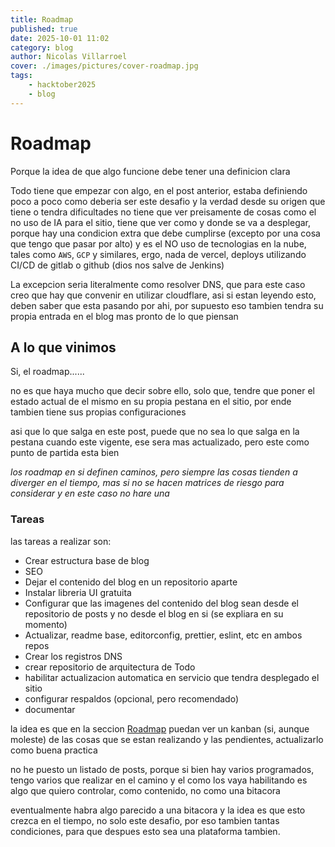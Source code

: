 ```yaml
---
title: Roadmap
published: true
date: 2025-10-01 11:02
category: blog
author: Nicolas Villarroel
cover: ./images/pictures/cover-roadmap.jpg
tags:
    - hacktober2025
    - blog
---
```

# Roadmap 

Porque la idea de que algo funcione debe tener una definicion clara

<!---more-->

Todo tiene que empezar con algo, en el post anterior, estaba definiendo poco a poco como deberia ser este desafio y la verdad desde su origen que tiene o tendra dificultades
no tiene que ver preisamente de cosas como el no uso de IA para el sitio, tiene que ver como y donde se va a desplegar, porque hay una condicion extra que debe cumplirse (excepto por una cosa que tengo que pasar por alto)
y es el NO uso de tecnologias en la nube, tales como `AWS`, `GCP` y similares, ergo, nada de vercel, deploys utilizando CI/CD de gitlab o github (dios nos salve de Jenkins)

La excepcion seria literalmente como resolver DNS, que para este caso creo que hay que convenir en utilizar cloudflare, asi si estan leyendo esto, deben saber que esta pasando por ahi,
por supuesto eso tambien tendra su propia entrada en el blog mas pronto de lo que piensan

## A lo que vinimos

Si, el roadmap......

no es que haya mucho que decir sobre ello, solo que, tendre que poner el estado actual de el mismo en su propia pestana en el sitio, por ende tambien tiene sus propias configuraciones


asi que lo que salga en este post, puede que no sea lo que salga en la pestana cuando este vigente, ese sera mas actualizado, pero este como punto de partida esta bien


_los roadmap en si definen caminos, pero siempre las cosas tienden a diverger en el tiempo, mas si no se hacen matrices de riesgo para considerar y en este caso no hare una_


### Tareas

las tareas a realizar son:

- Crear estructura base de blog
- SEO
- Dejar el contenido del blog en un repositorio aparte
- Instalar libreria UI gratuita
- Configurar que las imagenes del contenido del blog sean desde el repositorio de posts y no desde el blog en si (se expliara en su momento)
- Actualizar, readme base, editorconfig, prettier, eslint, etc en ambos repos 
- Crear los registros DNS
- crear repositorio de arquitectura de Todo
- habilitar actualizacion automatica en servicio que tendra desplegado el sitio
- configurar respaldos (opcional, pero recomendado)
- documentar

la idea es que en la seccion [Roadmap](/roadmap) puedan ver un kanban (si, aunque moleste) de las cosas que se estan realizando y las pendientes, actualizarlo como buena practica

no he puesto un listado de posts, porque si bien hay varios programados, tengo varios que realizar en el camino y el como los vaya habilitando es algo que quiero controlar, como contenido, no como una bitacora

eventualmente habra algo parecido a una bitacora y la idea es que esto crezca en el tiempo, no solo este desafio, por eso tambien tantas condiciones, para que despues esto sea una plataforma tambien.


